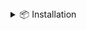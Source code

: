<details>
  <summary>📦 Installation</summary>

  To install this project, follow these steps:


</details>
